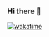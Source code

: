 ### Hi there 👋

<!--
**bandithijo/bandithijo** is a ✨ _special_ ✨ repository because its `README.md` (this file) appears on your GitHub profile.

Here are some ideas to get you started:

- 🔭 I’m currently working on ...
- 🌱 I’m currently learning ...
- 👯 I’m looking to collaborate on ...
- 🤔 I’m looking for help with ...
- 💬 Ask me about ...
- 📫 How to reach me: ...
- 😄 Pronouns: ...
- ⚡ Fun fact: ...
-->

<!-- [![](https://github-readme-stats.vercel.app/api?username=bandithijo&title_color=333&text_color=777&show_icons=true&icon_color=333&hide_border=false)](https://github.com/bandithijo) -->

<!-- <a href="https://bandithijo.github.io"><img alt="banner" width="100%" src="https://raw.githubusercontent.com/bandithijo/bandithijo/master/bandithijo.github.io.png" /></a> -->

<!-- ![](bandithijo.github.io.png) -->

[![wakatime](https://wakatime.com/badge/user/1e45775c-2d2f-46db-9f24-f0724d2323ff.svg)](https://wakatime.com/@1e45775c-2d2f-46db-9f24-f0724d2323ff)
